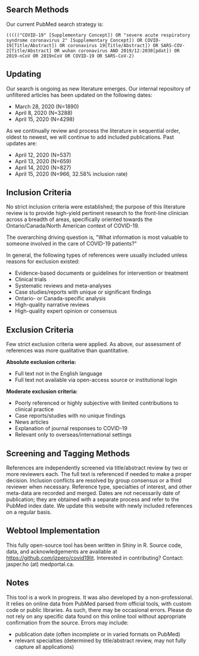 ## Search Methods
Our current PubMed search strategy is:

```
((((("COVID-19" [Supplementary Concept]) OR "severe acute respiratory syndrome coronavirus 2" [Supplementary Concept]) OR COVID-19[Title/Abstract]) OR coronavirus 19[Title/Abstract]) OR SARS-COV-2[Title/Abstract] OR wuhan coronavirus AND 2019/12:2030[pdat]) OR 2019-nCoV OR 2019nCoV OR COVID-19 OR SARS-CoV-2)
```

## Updating

Our search is ongoing as new literature emerges. Our internal repository of unfiltered articles has been updated on the following dates:

- March 28, 2020 (N=1890)
- April 8, 2020 (N=3288)
- April 15, 2020 (N=4298)

As we continually review and process the literature in sequential order, oldest to newest, we will continue to add included publications. Past updates are:

- April 12, 2020 (N=537)
- April 13, 2020 (N=659)
- April 14, 2020 (N=827)
- April 15, 2020 (N=966, 32.58% inclusion rate)

## Inclusion Criteria
No strict inclusion criteria were established; the purpose of this literature review is to provide high-yield pertinent research to the front-line clinician across a breadth of areas, specifically oriented towards the Ontario/Canada/North American context of COVID-19.

The overarching driving question is, "What information is most valuable to someone involved in the care of COVID-19 patients?"

In general, the following types of references were usually included unless reasons for exclusion existed:

- Evidence-based documents or guidelines for intervention or treatment
- Clinical trials
- Systematic reviews and meta-analyses
- Case studies/reports with unique or significant findings
- Ontario- or Canada-specific analysis
- High-quality narrative reviews
- High-quality expert opinion or consensus


## Exclusion Criteria
Few strict exclusion criteria were applied. As above, our assessment of references was more qualitative than quantitative.

**Absolute exclusion criteria:** 

 - Full text not in the English language  
 - Full text not available via open-access source or institutional login

**Moderate exclusion criteria:**  

 - Poorly referenced or highly subjective with limited contributions to clinical practice
 - Case reports/studies with no unique findings
 - News articles
 - Explanation of journal responses to COVID-19
 - Relevant only to overseas/international settings

## Screening and Tagging Methods
References are independently screened via title/abstract review by two or more reviewers each. The full text is referenced if needed to make a proper decision.
Inclusion conflicts are resolved by group consensus or a third reviewer when necessary.
Reference type, specialties of interest, and other meta-data are recorded and merged.
Dates are not necessarily date of publication; they are obtained with a separate process and refer to the PubMed index date.
We update this website with newly included references on a regular basis.

## Webtool Implementation
This fully open-source tool has been written in Shiny in R. Source code, data, and acknowledgements are available at https://github.com/jzpero/covid19lit. Interested in contributing? Contact: jasper.ho (at) medportal.ca.

## Notes
This tool is a work in progress. It was also developed by a non-professional. It relies on online data from PubMed parsed from official tools, with custom code or public libraries. As such, there may be occasional errors. Please do not rely on any specific data found on this online tool without appropriate confirmation from the source. Errors may include:

- publication date (often incomplete or in varied formats on PubMed)
- relevant specialties (determined by title/abstract review, may not fully capture all applications)
